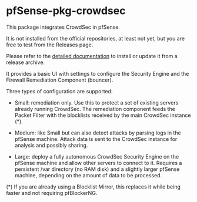 # pfSense-pkg-crowdsec

This package integrates CrowdSec in pfSense.

It is not installed from the official repositories, at least not yet, but you are free to test from the Releases page.

Please refer to the [detailed documentation](https://docs.crowdsec.net/docs/getting_started/install_crowdsec_pfsense/) to install or update it from a release archive.

It provides a basic UI with settings to configure the Security Engine and the Firewall Remediation Component (bouncer).

Three types of configuration are supported:

- Small: remediation only. Use this to protect a set of existing servers already running CrowdSec. The remediation component
  feeds the Packet Filter with the blocklists received by the main CrowdSec instance (*).

- Medium: like Small but can also detect attacks by parsing logs in the pfSense machine. Attack data is sent to the CrowdSec
  instance for analysis and possibly sharing.

- Large: deploy a fully autonomous CrowdSec Security Engine on the pfSense machine and allow other servers to connect to it.
  Requires a persistent /var directory (no RAM disk) and a slightly larger pfSense machine, depending on the amount of data
  to be processed.

(*) If you are already using a Blocklist Mirror, this replaces it while being faster and not requiring pfBlockerNG.
